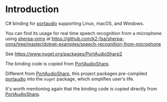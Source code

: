 # Introduction

C# binding for [portaudio][portaudio] supporting Linux, macOS, and Windows.

You can find its usage for real time speech recognition from a microphone using
[sherpa-onnx](https://github.com/k2-fsa/sherpa-onnx) at
<https://github.com/k2-fsa/sherpa-onnx/tree/master/dotnet-examples/speech-recognition-from-microphone>

See <https://www.nuget.org/packages/PortAudioSharp2>

The binding code is copied from [PortAudioSharp][PortAudioSharp].

Different from [PortAudioSharp][PortAudioSharp], this project packages pre-compiled
[portaudio][portaudio] into the `nuget` package, which simplifies user's life.

It's worth mentioning again that the binding code is copied
directly from [PortAudioSharp][PortAudioSharp].

[PortAudioSharp]: https://gitlab.com/define-private-public/Bassoon/-/tree/develop/src/Bassoon/PortAudioSharp
[portaudio]: https://github.com/PortAudio/portaudio
